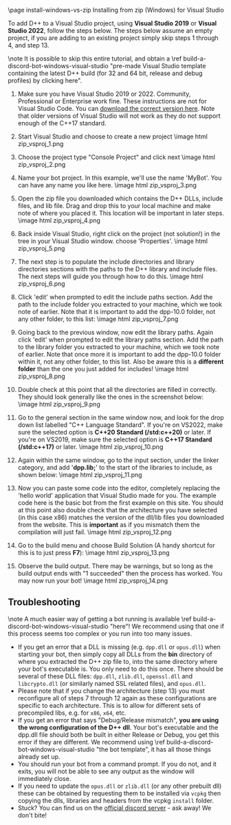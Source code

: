 \page install-windows-vs-zip Installing from zip (Windows) for Visual Studio

To add D++ to a Visual Studio project, using **Visual Studio 2019** or **Visual Studio 2022**, follow the steps below. The steps below assume an empty project, if you are adding to an existing project simply skip steps 1 through 4, and step 13.

\note It is possible to skip this entire tutorial, and obtain a \ref build-a-discord-bot-windows-visual-studio "pre-made Visual Studio template containing the latest D++ build (for 32 and 64 bit, release and debug profiles) by clicking here".

1. Make sure you have Visual Studio 2019 or 2022. Community, Professional or Enterprise work fine. These instructions are not for Visual Studio Code. You can [download the correct version here](https://visualstudio.microsoft.com/downloads/). Note that older versions of Visual Studio will not work as they do not support enough of the C++17 standard.

2. Start Visual Studio and choose to create a new project
\image html zip_vsproj_1.png

3. Choose the project type "Console Project" and click next
\image html zip_vsproj_2.png

4. Name your bot project. In this example, we'll use the name 'MyBot'. You can have any name you like here.
\image html zip_vsproj_3.png

5. Open the zip file you downloaded which contains the D++ DLLs, include files, and lib file. Drag and drop this to your local machine and make note of where you placed it. This location will be important in later steps.
\image html zip_vsproj_4.png

6. Back inside Visual Studio, right click on the project (not solution!) in the tree in your Visual Studio window. choose 'Properties'.
\image html zip_vsproj_5.png

7. The next step is to populate the include directories and library directories sections with the paths to the D++ library and include files. The next steps will guide you through how to do this.
\image html zip_vsproj_6.png

8. Click 'edit' when prompted to edit the include paths section. Add the path to the include folder you extracted to your machine, which we took note of earlier. Note that it is important to add the dpp-10.0 folder, not any other folder, to this list:
\image html zip_vsproj_7.png

9.  Going back to the previous window, now edit the library paths. Again click 'edit' when prompted to edit the library paths section. Add the path to the library folder you extracted to your machine, which we took note of earlier. Note that once more it is important to add the dpp-10.0 folder within it, not any other folder, to this list. Also be aware this is a **different folder** than the one you just added for includes!
\image html zip_vsproj_8.png

10. Double check at this point that all the directories are filled in correctly. They should look generally like the ones in the screenshot below:
\image html zip_vsproj_9.png

11. Go to the general section in the same window now, and look for the drop down list labelled "C++ Language Standard". If you're on VS2022, make sure the selected option is **C++20 Standard (/std:c++20)** or later. If you're on VS2019, make sure the selected option is **C++17 Standard (/std:c++17)** or later.
\image html zip_vsproj_10.png

12. Again within the same window, go to the input section, under the linker category, and add '**dpp.lib;**' to the start of the libraries to include, as shown below:
\image html zip_vsproj_11.png

13. Now you can paste some code into the editor, completely replacing the 'hello world' application that Visual Studio made for you. The example code here is the basic bot from the first example on this site. You should at this point also double check that the architecture you have selected (in this case x86) matches the version of the dll/lib files you downloaded from the website. This is **important** as if you mismatch them the compilation will just fail.
\image html zip_vsproj_12.png

14. Go to the build menu and choose Build Solution (A handy shortcut for this is to just press **F7**):
\image html zip_vsproj_13.png

15. Observe the build output. There may be warnings, but so long as the build output ends with "1 succeeded" then the process has worked. You may now run your bot!
\image html zip_vsproj_14.png

## Troubleshooting

\note A much easier way of getting a bot running is available \ref build-a-discord-bot-windows-visual-studio "here"! We recommend using that one if this process seems too complex or you run into too many issues.

- If you get an error that a DLL is missing (e.g. `dpp.dll` or `opus.dll`) when starting your bot, then simply copy all DLLs from the **bin** directory of where you extracted the D++ zip file to, into the same directory where your bot's executable is. You only need to do this once. There should be several of these DLL files: `dpp.dll`, `zlib.dll`, `openssl.dll` and `libcrypto.dll` (or similarly named SSL related files), and `opus.dll`.
- Please note that if you change the architecture (step 13) you must reconfigure all of steps 7 through 12 again as these configurations are specific to each architecture. This is to allow for different sets of precompiled libs, e.g. for `x86`, `x64`, etc.
- If you get an error that says "Debug/Release mismatch", **you are using the wrong configuration of the D++ dll**. Your bot's executable and the dpp.dll file should both be built in either Release or Debug, you get this error if they are different. We recommend using \ref build-a-discord-bot-windows-visual-studio "the bot template", it has all those things already set up.
- You should run your bot from a command prompt. If you do not, and it exits, you will not be able to see any output as the window will immediately close.
- If you need to update the `opus.dll` or `zlib.dll` (or any other prebuilt dll) these can be obtained by requesting them to be installed via `vcpkg` then copying the dlls, libraries and headers from the vcpkg `install` folder.
- Stuck? You can find us on the [official discord server](https://discord.gg/dpp) - ask away! We don't bite!

